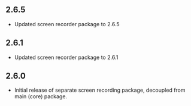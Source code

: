 ## 2.6.5

* Updated screen recorder package to 2.6.5

## 2.6.1

* Updated screen recorder package to 2.6.1

## 2.6.0

* Initial release of separate screen recording package, decoupled from main (core) package.

